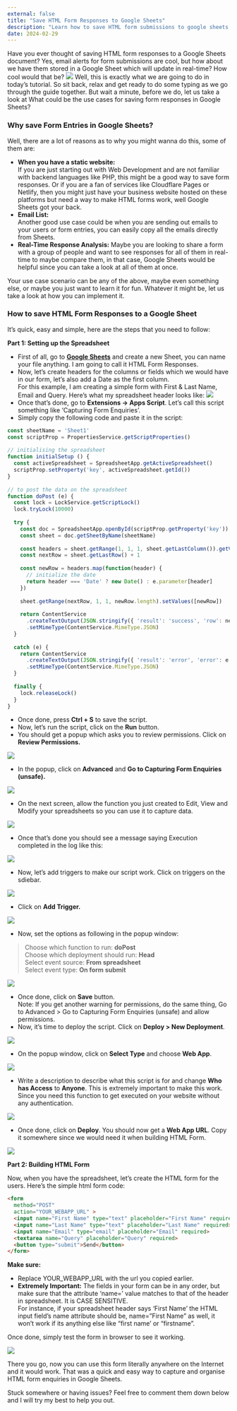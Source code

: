 ```yaml
---
external: false
title: "Save HTML Form Responses to Google Sheets"
description: "Learn how to save HTML form submissions to google sheets for free using Javascript "
date: 2024-02-29
---
```


Have you ever thought of saving HTML form responses to a Google Sheets document? Yes, email alerts for form submissions are cool, but how about we have them stored in a Google Sheet which will update in real-time? How cool would that be?
![](https://cdn-images-1.medium.com/max/1000/1*Uhs98bTYSy_c8PqKsEoyfQ.png)
Well, this is exactly what we are going to do in today’s tutorial. So sit back, relax and get ready to do some typing as we go through the guide together. But wait a minute, before we do, let us take a look at What could be the use cases for saving form responses in Google Sheets?

### Why save Form Entries in Google Sheets?

Well, there are a lot of reasons as to why you might wanna do this, some of them are:

-   **When you have a static website:**  
    If you are just starting out with Web Development and are not familiar with backend languages like PHP, this might be a good way to save form responses. Or if you are a fan of services like Cloudflare Pages or Netlify, then you might just have your business website hosted on these platforms but need a way to make HTML forms work, well Google Sheets got your back.
-   **Email List:**  
    Another good use case could be when you are sending out emails to your users or form entries, you can easily copy all the emails directly from Sheets.
-   **Real-Time Response Analysis:** 
    Maybe you are looking to share a form with a group of people and want to see responses for all of them in real-time to maybe compare them, in that case, Google Sheets would be helpful since you can take a look at all of them at once.

Your use case scenario can be any of the above, maybe even something else, or maybe you just want to learn it for fun. Whatever it might be, let us take a look at how you can implement it.

### How to save HTML Form Responses to a Google Sheet

It’s quick, easy and simple, here are the steps that you need to follow:

**Part 1: Setting up the Spreadsheet**

-   First of all, go to [**Google Sheets**](https://sheets.google.com/) and create a new Sheet, you can name your file anything. I am going to call it HTML Form Responses.
-   Now, let’s create headers for the columns or fields which we would have in our form, let’s also add a Date as the first column.  
    For this example, I am creating a simple form with First & Last Name, Email and Query. Here’s what my spreadsheet header looks like:
![](https://miro.medium.com/v2/resize:fit:828/format:webp/1*IRL46LsBzupsN2RDYmE04A.png)
-   Once that’s done, go to **Extensions -> Apps Script**. Let’s call this script something like ‘Capturing Form Enquiries’.
-   Simply copy the following code and paste it in the script:

```jsx
const sheetName = 'Sheet1'  
const scriptProp = PropertiesService.getScriptProperties()  
  
// initialising the spreadsheet  
function initialSetup () {  
  const activeSpreadsheet = SpreadsheetApp.getActiveSpreadsheet()  
  scriptProp.setProperty('key', activeSpreadsheet.getId())  
}  
  
// to post the data on the spreadsheet  
function doPost (e) {  
  const lock = LockService.getScriptLock()  
  lock.tryLock(10000)  
  
  try {  
    const doc = SpreadsheetApp.openById(scriptProp.getProperty('key'))  
    const sheet = doc.getSheetByName(sheetName)  
  
    const headers = sheet.getRange(1, 1, 1, sheet.getLastColumn()).getValues()[0]  
    const nextRow = sheet.getLastRow() + 1  
  
    const newRow = headers.map(function(header) {  
      // initialize the date  
      return header === 'Date' ? new Date() : e.parameter[header]  
    })  
  
    sheet.getRange(nextRow, 1, 1, newRow.length).setValues([newRow])  
  
    return ContentService  
      .createTextOutput(JSON.stringify({ 'result': 'success', 'row': nextRow }))  
      .setMimeType(ContentService.MimeType.JSON)  
  }  
  
  catch (e) {  
    return ContentService  
      .createTextOutput(JSON.stringify({ 'result': 'error', 'error': e }))  
      .setMimeType(ContentService.MimeType.JSON)  
  }  
  
  finally {  
    lock.releaseLock()  
  }  
}
```

-   Once done, press **Ctrl + S** to save the script.
-   Now, let’s run the script, click on the **Run** button.
-   You should get a popup which asks you to review permissions. Click on **Review Permissions.**

![](https://cdn-images-1.medium.com/max/1000/1*6D2IEfAYfME-lVLbZPegZw.png)

-   In the popup, click on **Advanced** and **Go to Capturing Form Enquiries (unsafe).**

![](https://cdn-images-1.medium.com/max/1000/1*5V7D_njo6QAEaP2MozfO6w.png)

-   On the next screen, allow the function you just created to Edit, View and Modify your spreadsheets so you can use it to capture data.

![](https://cdn-images-1.medium.com/max/1000/1*zwWoISaDi5mrrvm72GrcPQ.png)

-   Once that’s done you should see a message saying Execution completed in the log like this:

![](https://cdn-images-1.medium.com/max/1000/1*ZIjRW6XyfEvKIZqadZbAag.png)

-   Now, let’s add triggers to make our script work. Click on triggers on the sdiebar.

![](https://cdn-images-1.medium.com/max/1000/1*z7nzRm3We_Pq2368tKZ4FA.png)

-   Click on **Add Trigger.**

![](https://cdn-images-1.medium.com/max/1000/1*L40UouKJtx3LZjZwEAXlMQ.png)

-   Now, set the options as following in the popup window:

> Choose which function to run: **doPost**  
> Choose which deployment should run: **Head**  
> Select event source: **From spreadsheet**  
> Select event type: **On form submit**

![](https://cdn-images-1.medium.com/max/1000/1*E31scXzCPYBTUISBNxzkag.png)

-   Once done, click on **Save** button.  
    Note: If you get another warning for permissions, do the same thing, Go to Advanced > Go to Capturing Form Enquiries (unsafe) and allow permissions.
-   Now, it’s time to deploy the script. Click on **Deploy > New Deployment**.

![](https://cdn-images-1.medium.com/max/1000/1*e4jMUK4yTjfEScDoXeoOqQ.png)

-   On the popup window, click on **Select Type** and choose **Web App**.

![](https://cdn-images-1.medium.com/max/1000/1*AC3zdw8yp_r492FaB0FP-Q.png)

-   Write a description to describe what this script is for and change **Who has Access** to **Anyone**. This is extremely important to make this work. Since you need this function to get executed on your website without any authentication.

![](https://cdn-images-1.medium.com/max/1000/1*2u6_HEQLTiwR4YkOE6CUFw.png)

-   Once done, click on **Deploy**. You should now get a **Web App URL**. Copy it somewhere since we would need it when building HTML Form.

![](https://cdn-images-1.medium.com/max/1000/1*C2LecD7fm8rXJ9IvCqsgUA.png)

**Part 2: Building HTML Form**

Now, when you have the spreadsheet, let’s create the HTML form for the users. Here’s the simple html form code:


```html
<form   
  method="POST"   
  action="YOUR_WEBAPP_URL" >  
  <input name="First Name" type="text" placeholder="First Name" required >  
  <input name="Last Name" type="text" placeholder="Last Name" required>  
  <input name="Email" type="email" placeholder="Email" required>  
  <textarea name="Query" placeholder="Query" required>  
  <button type="submit">Send</button>  
</form>
```

**Make sure:**

-   Replace YOUR_WEBAPP_URL with the url you copied earlier.
-   **Extremely Important:** The fields in your form can be in any order, but make sure that the attribute ‘name=’ value matches to that of the header in spreadsheet. It is CASE SENSITIVE.  
    For instance, if your spreadsheet header says ‘First Name’ the HTML input field’s name attribute should be, name=”First Name” as well, it won’t work if its anything else like “first name’ or “firstname”.

Once done, simply test the form in browser to see it working.

![](https://cdn-images-1.medium.com/max/1000/1*MeBOVkvLjMvP4Nyx0Dwxlw.gif)

There you go, now you can use this form literally anywhere on the Internet and it would work. That was a quick and easy way to capture and organise HTML form enquiries in Google Sheets.

Stuck somewhere or having issues? Feel free to comment them down below and I will try my best to help you out.